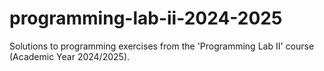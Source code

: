 # programming-lab-ii-2024-2025
Solutions to programming exercises from the 'Programming Lab II' course (Academic Year 2024/2025).
